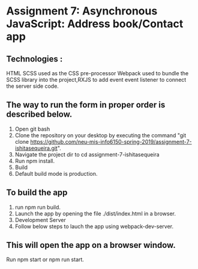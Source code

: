 # Assignment 7: Asynchronous JavaScript: Address book/Contact app

## Technologies :
HTML SCSS used as the CSS pre-processor Webpack used to bundle the SCSS library into the project,RXJS 
to add event event listener to connect the server side code.

## The way to run the form in proper order is described below.
1. Open git bash
2. Clone the repository on your desktop by executing the command "git clone https://github.com/neu-mis-info6150-spring-2019/assignment-7-ishitasequeira.git".
3. Navigate the project dir to cd assignment-7-ishitasequeira
4. Run npm install.
5. Build
6. Default build mode is production. 

## To build the app
1. run npm run build.
2. Launch the app by opening the file ./dist/index.html in a browser.
3. Development Server
4. Follow below steps to lauch the app using webpack-dev-server.

## This will open the app on a browser window.
  Run npm start or npm run start.
